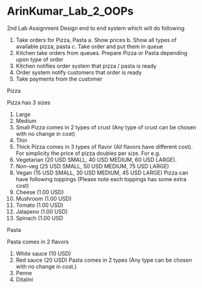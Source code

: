 # ArinKumar_Lab_2_OOPs
2nd Lab Assignment
Design end to end system which will do following
1. Take orders for Pizza, Pasta
a. Show prices
b. Show all types of available pizza; pasta
c. Take order and put them in queue
2. Kitchen take orders from queues. Prepare Pizza or Pasta depending upon type of order
3. Kitchen notifies order system that pizza / pasta is ready
4. Order system notify customers that order is ready
5. Take payments from the customer

Pizza

Pizza has 3 sizes
1. Large
2. Medium
3. Small
Pizza comes in 2 types of crust (Any type of crust can be chosen with no change in cost)
1. Thin
2. Thick
Pizza comes in 3 types of flavor (All flavors have different cost). For simplicity the price of pizza doubles per size. For e.g.
1. Vegetarian (20 USD SMALL, 40 USD MEDIUM, 60 USD LARGE).
2. Non-veg (25 USD SMALL, 50 USD MEDIUM, 75 USD LARGE)
3. Vegan (15 USD SMALL, 30 USD MEDIUM, 45 USD LARGE)
Pizza can have following toppings (Please note each toppings has some extra cost)
1. Cheese (1.00 USD)
2. Mushroom (1.00 USD)
3. Tomato (1.00 USD)
4. Jalapeno (1.00 USD)
5. Spinach (1.00 USD

Pasta

Pasta comes in 2 flavors
1. White sauce (10 USD)
2. Red sauce (20 USD)
Pasta comes in 2 types (Any type can be chosen with no change in cost.)
1. Penne
2. Ditalini
